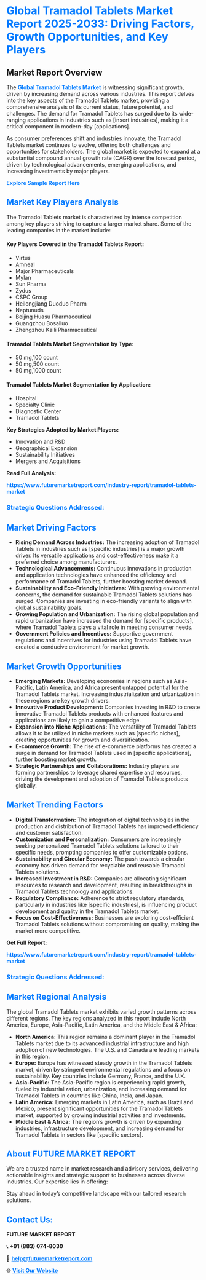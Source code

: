 <h1 style="color: #007BFF;">Global Tramadol Tablets Market Report 2025-2033: Driving Factors, Growth Opportunities, and Key Players</h1>

<section id="overview">
<h2>Market Report Overview</h2>
<p>The <a href="https://www.futuremarketreport.com/industry-report/tramadol-tablets-market" style="color: #007BFF; text-decoration: none;"><strong>Global Tramadol Tablets Market</strong></a> is witnessing significant growth, driven by increasing demand across various industries. This report delves into the key aspects of the Tramadol Tablets market, providing a comprehensive analysis of its current status, future potential, and challenges. The demand for Tramadol Tablets has surged due to its wide-ranging applications in industries such as [insert industries], making it a critical component in modern-day [applications].</p>
<p>As consumer preferences shift and industries innovate, the Tramadol Tablets market continues to evolve, offering both challenges and opportunities for stakeholders. The global market is expected to expand at a substantial compound annual growth rate (CAGR) over the forecast period, driven by technological advancements, emerging applications, and increasing investments by major players.</p>
</section>

<section id="overview">
<p><a href="https://www.futuremarketreport.com/request-sample/reportId=124088" style="color: #007BFF; text-decoration: none;"><strong>Explore Sample Report Here</strong></a></p>
</section>

<section id="key-players">
<h2 style="color: #007BFF;">Market Key Players Analysis</h2>
<p>The Tramadol Tablets market is characterized by intense competition among key players striving to capture a larger market share. Some of the leading companies in the market include:</p>
<h4>Key Players Covered in the Tramadol Tablets Report:</h4>
<ul><li>Virtus</li><li>Amneal</li><li>Major Pharmaceuticals</li><li>Mylan</li><li>Sun Pharma</li><li>Zydus</li><li>CSPC Group</li><li>Heilongjiang Duoduo Pharm</li><li>Neptunuds</li><li>Beijing Huasu Pharmaceutical</li><li>Guangzhou Bosailuo</li><li>Zhengzhou Kaili Pharmaceutical</li></ul>
<h4>Tramadol Tablets Market Segmentation by Type:</h4>
<ul><li>50 mg,100 count</li><li>50 mg,500 count</li><li>50 mg,1000 count</li></ul>

<h4>Tramadol Tablets Market Segmentation by Application:</h4>
<ul><li>Hospital</li><li>Specialty Clinic</li><li>Diagnostic Center</li><li>Tramadol Tablets</li></ul>
<p><strong>Key Strategies Adopted by Market Players:</strong></p>
<ul>
<li>Innovation and R&D</li>
<li>Geographical Expansion</li>
<li>Sustainability Initiatives</li>
<li>Mergers and Acquisitions</li>
</ul>
</section>

<section>
<p><strong>Read Full Analysis: </strong></p><a href="https://www.futuremarketreport.com/industry-report/tramadol-tablets-market" style="color: #007BFF; text-decoration: none;"><strong>https://www.futuremarketreport.com/industry-report/tramadol-tablets-market</strong></a>
<h3 style="color: #007BFF;">Strategic Questions Addressed:</h3>
</section>

<section id="driving-factors">
<h2 style="color: #007BFF;">Market Driving Factors</h2>
<ul>
<li><strong>Rising Demand Across Industries:</strong> The increasing adoption of Tramadol Tablets in industries such as [specific industries] is a major growth driver. Its versatile applications and cost-effectiveness make it a preferred choice among manufacturers.</li>
<li><strong>Technological Advancements:</strong> Continuous innovations in production and application technologies have enhanced the efficiency and performance of Tramadol Tablets, further boosting market demand.</li>
<li><strong>Sustainability and Eco-Friendly Initiatives:</strong> With growing environmental concerns, the demand for sustainable Tramadol Tablets solutions has surged. Companies are investing in eco-friendly variants to align with global sustainability goals.</li>
<li><strong>Growing Population and Urbanization:</strong> The rising global population and rapid urbanization have increased the demand for [specific products], where Tramadol Tablets plays a vital role in meeting consumer needs.</li>
<li><strong>Government Policies and Incentives:</strong> Supportive government regulations and incentives for industries using Tramadol Tablets have created a conducive environment for market growth.</li>
</ul>
</section>

<section id="growth-opportunities">
<h2 style="color: #007BFF;">Market Growth Opportunities</h2>
<ul>
<li><strong>Emerging Markets:</strong> Developing economies in regions such as Asia-Pacific, Latin America, and Africa present untapped potential for the Tramadol Tablets market. Increasing industrialization and urbanization in these regions are key growth drivers.</li>
<li><strong>Innovative Product Development:</strong> Companies investing in R&D to create innovative Tramadol Tablets products with enhanced features and applications are likely to gain a competitive edge.</li>
<li><strong>Expansion into Niche Applications:</strong> The versatility of Tramadol Tablets allows it to be utilized in niche markets such as [specific niches], creating opportunities for growth and diversification.</li>
<li><strong>E-commerce Growth:</strong> The rise of e-commerce platforms has created a surge in demand for Tramadol Tablets used in [specific applications], further boosting market growth.</li>
<li><strong>Strategic Partnerships and Collaborations:</strong> Industry players are forming partnerships to leverage shared expertise and resources, driving the development and adoption of Tramadol Tablets products globally.</li>
</ul>
</section>

<section id="trending-factors">
<h2 style="color: #007BFF;">Market Trending Factors</h2>
<ul>
<li><strong>Digital Transformation:</strong> The integration of digital technologies in the production and distribution of Tramadol Tablets has improved efficiency and customer satisfaction.</li>
<li><strong>Customization and Personalization:</strong> Consumers are increasingly seeking personalized Tramadol Tablets solutions tailored to their specific needs, prompting companies to offer customizable options.</li>
<li><strong>Sustainability and Circular Economy:</strong> The push towards a circular economy has driven demand for recyclable and reusable Tramadol Tablets solutions.</li>
<li><strong>Increased Investment in R&D:</strong> Companies are allocating significant resources to research and development, resulting in breakthroughs in Tramadol Tablets technology and applications.</li>
<li><strong>Regulatory Compliance:</strong> Adherence to strict regulatory standards, particularly in industries like [specific industries], is influencing product development and quality in the Tramadol Tablets market.</li>
<li><strong>Focus on Cost-Effectiveness:</strong> Businesses are exploring cost-efficient Tramadol Tablets solutions without compromising on quality, making the market more competitive.</li>
</ul>
</section>

<section>
<p><strong>Get Full Report: </strong></p><a href="https://www.futuremarketreport.com/industry-report/tramadol-tablets-market" style="color: #007BFF; text-decoration: none;"><strong>https://www.futuremarketreport.com/industry-report/tramadol-tablets-market</strong></a>
<h3 style="color: #007BFF;">Strategic Questions Addressed:</h3>
</section>


<section id="regional-analysis">
<h2 style="color: #007BFF;">Market Regional Analysis</h2>
<p>The global Tramadol Tablets market exhibits varied growth patterns across different regions. The key regions analyzed in this report include North America, Europe, Asia-Pacific, Latin America, and the Middle East & Africa:</p>
<ul>
<li><strong>North America:</strong> This region remains a dominant player in the Tramadol Tablets market due to its advanced industrial infrastructure and high adoption of new technologies. The U.S. and Canada are leading markets in this region.</li>
<li><strong>Europe:</strong> Europe has witnessed steady growth in the Tramadol Tablets market, driven by stringent environmental regulations and a focus on sustainability. Key countries include Germany, France, and the U.K.</li>
<li><strong>Asia-Pacific:</strong> The Asia-Pacific region is experiencing rapid growth, fueled by industrialization, urbanization, and increasing demand for Tramadol Tablets in countries like China, India, and Japan.</li>
<li><strong>Latin America:</strong> Emerging markets in Latin America, such as Brazil and Mexico, present significant opportunities for the Tramadol Tablets market, supported by growing industrial activities and investments.</li>
<li><strong>Middle East & Africa:</strong> The region’s growth is driven by expanding industries, infrastructure development, and increasing demand for Tramadol Tablets in sectors like [specific sectors].</li>
</ul>
</section>

<footer>
<h2 style="color: #007BFF;">About FUTURE MARKET REPORT</h2>
<p>We are a trusted name in market research and advisory services, delivering actionable insights and strategic support to businesses across diverse industries. Our expertise lies in offering:</p>

<p>Stay ahead in today’s competitive landscape with our tailored research solutions.</p>

<h2 style="color: #007BFF;">Contact Us:</h2>
<p><strong>FUTURE MARKET REPORT</strong></p>
<p>📞 <strong>+91 (883) 074-8030</strong></p>
<p>📧 <strong><a href="mailto:help@futuremarketreport.com" style="color: #007BFF;">help@futuremarketreport.com</a></strong></p>
<p>🌐 <strong><a href="https://www.futuremarketreport.com/" style="color: #007BFF;">Visit Our Website</a></strong></p>
</footer>